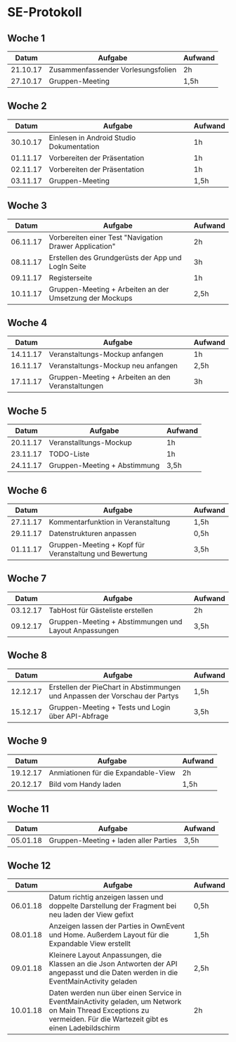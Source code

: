 ﻿# SE-Protokoll

 ## Woche 1

| Datum    | Aufgabe                            | Aufwand |
| -------- | ---------------------------------- | ------- |
| 21.10.17 | Zusammenfassender Vorlesungsfolien | 2h      |
| 27.10.17 | Gruppen-Meeting                    | 1,5h    |

## Woche 2 

| Datum    | Aufgabe                                  | Aufwand |
| -------- | ---------------------------------------- | ------- |
| 30.10.17 | Einlesen in Android Studio Dokumentation | 1h      |
| 01.11.17 | Vorbereiten der Präsentation             | 1h      |
| 02.11.17 | Vorbereiten der Präsentation             | 1h      |
| 03.11.17 | Gruppen-Meeting                          | 1,5h    |

 ## Woche 3 

| Datum    | Aufgabe                                  | Aufwand |
| -------- | ---------------------------------------- | ------- |
| 06.11.17 | Vorbereiten einer Test "Navigation Drawer Application" | 2h      |
| 08.11.17 | Erstellen des Grundgerüsts der App und LogIn Seite | 3h      |
| 09.11.17 | Registerseite                            | 1h      |
| 10.11.17 | Gruppen-Meeting + Arbeiten an der Umsetzung der Mockups | 2,5h    |

 ## Woche 4 

| Datum    | Aufgabe                                  | Aufwand |
| -------- | ---------------------------------------- | ------- |
| 14.11.17 | Veranstaltungs-Mockup anfangen           | 1h      |
| 16.11.17 | Veranstaltungs-Mockup neu anfangen       | 2,5h    |
| 17.11.17 | Gruppen-Meeting + Arbeiten an den Veranstaltungen | 3h      |

## Woche 5 

| Datum    | Aufgabe                      | Aufwand |
| -------- | ---------------------------- | ------- |
| 20.11.17 | Veranstalltungs-Mockup       | 1h      |
| 23.11.17 | TODO-Liste                   | 1h      |
| 24.11.17 | Gruppen-Meeting + Abstimmung | 3,5h    |

 ## Woche 6

| Datum    | Aufgabe                                  | Aufwand |
| -------- | ---------------------------------------- | ------- |
| 27.11.17 | Kommentarfunktion in Veranstaltung       | 1,5h    |
| 29.11.17 | Datenstrukturen anpassen                 | 0,5h    |
| 01.11.17 | Gruppen-Meeting + Kopf für Veranstaltung und Bewertung | 3,5h    |

 ## Woche 7  

| Datum    | Aufgabe                                  | Aufwand |
| -------- | ---------------------------------------- | ------- |
| 03.12.17 | TabHost für Gästeliste erstellen         | 2h      |
| 09.12.17 | Gruppen-Meeting + Abstimmungen und Layout Anpassungen | 3,5h    |

 ## Woche 8 

| Datum    | Aufgabe                                  | Aufwand |
| -------- | ---------------------------------------- | ------- |
| 12.12.17 | Erstellen der PieChart in Abstimmungen und Anpassen der Vorschau der Partys | 1,5h    |
| 15.12.17 | Gruppen-Meeting + Tests und Login  über API-Abfrage | 3,5h    |

 ## Woche 9 

| Datum    | Aufgabe                             | Aufwand |
| -------- | ----------------------------------- | ------- |
| 19.12.17 | Anmiationen für die Expandable-View | 2h      |
| 20.12.17 | Bild vom Handy laden                | 1,5h    |

  ## Woche 11

| Datum    | Aufgabe                               | Aufwand |
| -------- | ------------------------------------- | ------- |
| 05.01.18 | Gruppen-Meeting + laden aller Parties | 3,5h    |

 ## Woche 12

| Datum    | Aufgabe                                  | Aufwand |
| -------- | ---------------------------------------- | ------- |
| 06.01.18 | Datum richtig anzeigen lassen und doppelte Darstellung der Fragment bei neu laden der View gefixt | 0,5h    |
| 08.01.18 | Anzeigen lassen der Parties in OwnEvent und Home. Außerdem Layout für die Expandable View erstellt | 1,5h    |
| 09.01.18 | Kleinere Layout Anpassungen, die Klassen an die Json Antworten der API angepasst und die Daten werden in die EventMainActivity geladen | 2,5h    |
| 10.01.18 | Daten werden nun über einen Service in EventMainActivity geladen, um Network on Main Thread Exceptions zu vermeiden. Für die Wartezeit gibt es einen Ladebildschirm | 2h      |

